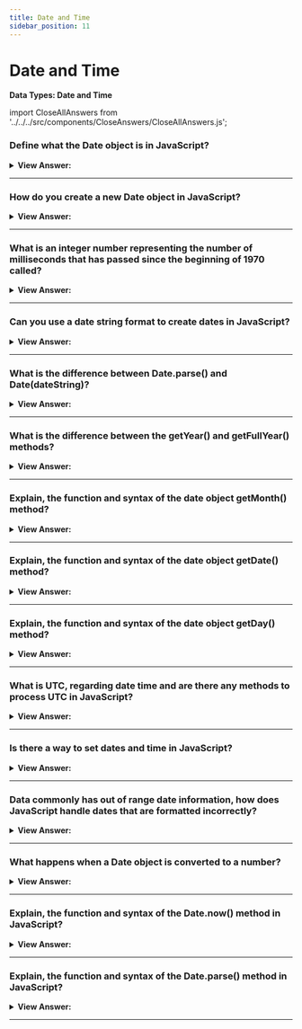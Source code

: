 ```yaml
---
title: Date and Time
sidebar_position: 11
---
```


# Date and Time

**Data Types: Date and Time**

<head>
  <title>Date and Time - JavaScript Interview Questions & Answers</title>
  <meta charSet="utf-8" />
</head>

import CloseAllAnswers from '../../../src/components/CloseAnswers/CloseAllAnswers.js';

<CloseAllAnswers />

### Define what the Date object is in JavaScript?

<details>
  <summary><strong>View Answer:</strong></summary>
  <div>
  <div><strong>Interview Response:</strong> JavaScript Date objects represent a single moment in time in a platform-independent format. Date objects contain a Number that represents milliseconds since 1 January 1970 UTC.</div><br />
  <div><strong>Technical Response:</strong> JavaScript Date objects represent a single moment in time in a platform-independent format. Date objects contain a Number that represents milliseconds since 1 January 1970 UTC. This date and time are not the same as the UNIX epoch (the number of seconds that have elapsed since midnight on January 1, 1970, UTC), which is the predominant base value for computer-recorded date and time values. It's important to keep in mind that while the time value at the heart of a Date object is UTC, the basic methods to fetch the date and time or its components all work in the local (i.e. host system) time zone and offset.
  </div>
  </div>
</details>

---

### How do you create a new Date object in JavaScript?

<details>
  <summary><strong>View Answer:</strong></summary>
  <div>
  <div><strong>Interview Response:</strong> We can create a new Date object by call new Date() in our variable assignment.</div><br />
  <div><strong>Technical Response:</strong> JavaScript Date object creation is relatively straight forward. A call to the Date object can be done by calling (new Date()). That will return the unformatted Date object when invoked in your code.
  </div><br />
  <div><strong className="codeExample">Code Example:</strong><br /><br />

  <div></div>

```js
let now = new Date();
alert(now); // shows current date/time
```

  </div>
  </div>
</details>

---

### What is an integer number representing the number of milliseconds that has passed since the beginning of 1970 called?

<details>
  <summary><strong>View Answer:</strong></summary>
  <div>
  <div><strong>Interview Response:</strong> In JavaScript, a “timestamp” represents of the number of milliseconds that have passed since January 1, 1970.</div><br />
  <div><strong>Technical Response:</strong> An integer number representing the number of milliseconds that has passed since the beginning of 1970 is called a timestamp. It is a lightweight numeric representation of a date. We can always create a date from a timestamp using new Date(timestamp) and convert the existing Date object to a timestamp using the date.getTime() method. You should be aware that dates before 01.01.1970 have a negative timestamp.
  </div><br />
  <div><strong className="codeExample">Code Example:</strong><br /><br />

  <div></div>

```js
// 31 Dec 1969
let Dec31_1969 = new Date(-24 * 3600 * 1000);
alert(Dec31_1969);
```

  </div>
  </div>
</details>

---

### Can you use a date string format to create dates in JavaScript?

<details>
  <summary><strong>View Answer:</strong></summary>
  <div>
  <div><strong>Interview Response:</strong> Yes, if there is a single argument, and it is a string, then it is parsed automatically. The algorithm is the same as Date.parse (returns a timestamp) uses to parse date strings.
</div><br />
  <div><strong className="codeExample">Code Example:</strong><br /><br />

<strong>Syntax: </strong> new Date(“datestring”);<br /><br />

  <div></div>

```js
let date = new Date('2017-01-26');
alert(date);
// The time is not set, so it's assumed to be midnight GMT and
// is adjusted according to the timezone the code is run in
// So the result could be
// Thu Jan 26 2017 11:00:00 GMT+1100 (Australian Eastern Daylight Time)
// or
// Wed Jan 25 2017 16:00:00 GMT-0800 (Pacific Standard Time)
```

  </div>
  </div>
</details>

---

### What is the difference between Date.parse() and Date(dateString)?

<details>
  <summary><strong>View Answer:</strong></summary>
  <div>
  <div><strong>Interview Response:</strong> The main difference between Date.parse() and Date(dateString) is Date.parse() returns milliseconds and Date(dateString) does not, it returns the actual UTC date string requested.
</div><br />
  <div><strong className="codeExample">Code Example:</strong><br /><br />

  <div></div>

```js
let date = Date.parse('01-02-2021'); // get timestamp returns 1609574400000
let date2 = new Date(1609574400000); // using timestamp

console.log(date); // returns 1609574400000
console.log(date2); // returns 2021-01-02T08:00:00.000Z
```

  </div>
  </div>
</details>

---

### What is the difference between the getYear() and getFullYear() methods?

<details>
  <summary><strong>View Answer:</strong></summary>
  <div>
  <div><strong>Interview Response:</strong> The getFullYear() method returns the year of the specified date according to local time and getYear() method is deprecated. We should not use it.</div><br />
  <div><strong>Technical Response:</strong> The getFullYear() method returns the year of the specified date according to local time. The getYear() method is deprecated and should not be used in accordance with the current MDN recommendations (It does not work well with date years after the year 2000).
  </div><br />
  <div><strong className="codeExample">Code Example:</strong><br /><br />

  <div></div>

```js
let date = new Date();
let year = date.getFullYear();
console.log(year); // returns 2021
```

  </div>
  </div>
</details>

---

### Explain, the function and syntax of the date object getMonth() method?

<details>
  <summary><strong>View Answer:</strong></summary>
  <div>
  <div><strong>Interview Response:</strong> To get the month the specified date we want. We must first create a new date with a variable assignment and the new date object. The we can access the month with the variable.getMonth() method. The return value will be a number between the 0-11 index.</div><br />
  <div><strong>Technical Response:</strong> The getMonth() method returns the month in the specified date according to local time, as a zero-based value (where zero indicates the first month of the year). Basically, it returns an integer number, between 0 and 11, representing the month in the given date according to local time. 0 corresponds to January, 1 to February, and so on.
  </div><br />
  <div><strong className="codeExample">Code Example:</strong><br /><br />

<strong>Syntax: </strong> dateObj.getMonth();<br /><br />

  <div></div>

```js
let Xmas95 = new Date('December 25, 1995 23:15:30');
let month = Xmas95.getMonth();

console.log(month); // 11
```

  </div>
  </div>
</details>

---

### Explain, the function and syntax of the date object getDate() method?

<details>
  <summary><strong>View Answer:</strong></summary>
  <div>
  <div><strong>Interview Response:</strong> The getDate() method returns the day of the month for the specified date according to local time. An integer number, between 1 and 31, representing the day of the month for the given date.
</div><br />
  <div><strong className="codeExample">Code Example:</strong><br /><br />

<strong>Syntax: </strong> dateObj.getDate();<br /><br />

  <div></div>

```js
let Xmas95 = new Date('December 25, 1995 23:15:30');
let day = Xmas95.getDate();

console.log(day); // 25
```

  </div>
  </div>
</details>

---

### Explain, the function and syntax of the date object getDay() method?

<details>
  <summary><strong>View Answer:</strong></summary>
  <div>
  <div><strong>Interview Response:</strong> The getDay() method returns the day of the week for the specified date according to local time, where 0 represents Sunday.</div><br />
  <div><strong>Technical Response:</strong> The getDay() method returns the day of the week for the specified date according to local time, where 0 represents Sunday. For the day of the month, see Date.prototype.getDate(). An integer number, between 0 and 6, corresponding to the day of the week for the given date, according to local time: 0 for Sunday, 1 for Monday, 2 for Tuesday, and so on.
  </div><br />
  <div><strong className="codeExample">Code Example:</strong><br /><br />

<strong>Syntax: </strong> dateObj.getDay();<br /><br />

  <div></div>

```js
let Xmas95 = new Date('December 25, 1995 23:15:30');
let weekday = Xmas95.getDay();

console.log(weekday); // 1
```

  </div>
  </div>
</details>

---

### What is UTC, regarding date time and are there any methods to process UTC in JavaScript?

<details>
  <summary><strong>View Answer:</strong></summary>
  <div>
  <div><strong>Interview Response:</strong> The approach that we should use is straightforward. We simply add UTC for any of the UTC methods such as getUTCFullYear(), getUTCMonth(), and getUTCDay(). There are two special methods that do not have a UTC-variant which include getTime and getTimezoneOffset.</div><br />
  <div><strong>Technical Response:</strong> UTC is an acronym for Universal Time Coordinated which was established in 1972, this time was called Greenwich Mean Time (GMT) but is now referred to as Coordinated Universal Time or Universal Time Coordinated (UTC). In JavaScript, there are also their UTC-counterparts, that return day, month, year and so on for the time zone UTC+0: getUTCFullYear(), getUTCMonth(), getUTCDay(). Just insert the "UTC" right after "get". Besides the given methods, there are two special ones that do not have a UTC-variant that include getTime and getTimezoneOffset.
  </div>
  </div>
</details>

---

### Is there a way to set dates and time in JavaScript?

<details>
  <summary><strong>View Answer:</strong></summary>
  <div>
  <div><strong>Interview Response:</strong> Yes, there are several methods including setFullYear, setMonth, setDate, setHours, setMinutes, setSeconds, setMilliseconds, and setTime.</div><br />
  <div><strong>Technical Response:</strong>  Yes, there are several methods including setFullYear, setMonth, setDate, setHours, setMinutes, setSeconds, setMilliseconds, and setTime. setTime sets the completed date in milliseconds based on the JavaScript initialized date of 01/01/1970 UTC. Every one of them except setTime() has a UTC-variant for use.
  </div><br />
  <div><strong className="codeExample">Code Example:</strong><br /><br />

  <div></div>

```js
let today = new Date();

today.setHours(0);
alert(today); // still today, but the hour is changed to 0

today.setHours(0, 0, 0, 0);
alert(today); // still today, now 00:00:00 sharp.
```

  </div>
  </div>
</details>

---

### Data commonly has out of range date information, how does JavaScript handle dates that are formatted incorrectly?

<details>
  <summary><strong>View Answer:</strong></summary>
  <div>
  <div><strong>Interview Response:</strong> The Date object has a built-in auto-correction feature that handle dates that are ill formatted. We can set out-of-range values, and it will auto-adjust itself. The Date object also keeps track of the number of days within a specific date to produce proper future or past date results.
</div><br />
  <div><strong className="codeExample">Code Example:</strong><br /><br />

  <div></div>

```js
let date = new Date(2013, 0, 32); // 32 Jan 2013 ?!?
alert(date); // ...is 1st Feb 2013!

// Another example
let date = new Date(2016, 1, 28);
date.setDate(date.getDate() + 2);

alert(date); // 1 Mar 2016
```

  </div>
  </div>
</details>

---

### What happens when a Date object is converted to a number?

<details>
  <summary><strong>View Answer:</strong></summary>
  <div>
  <div><strong>Interview Response:</strong> When a Date object is converted to number, it becomes the timestamp same as date.getTime().
</div><br />
  <div><strong className="codeExample">Code Example:</strong><br /><br />

  <div></div>

```js
// Date to number conversion using the unary operator
let date = new Date();
alert(+date); // returns the number of milliseconds, same as date.getTime()

// Time Measurement: Speed Test
let start = new Date(); // start measuring time

// do the job
for (let i = 0; i < 100000; i++) {
  let doSomething = i * i * i;
}

let end = new Date(); // end measuring time

alert(`The loop took ${end - start} ms`);
```

:::note
The important side effect: dates can be subtracted; the result is their difference in milliseconds. That can be used for time measurements and equip an application with more substantial time related features.
:::

  </div>
  </div>
</details>

---

### Explain, the function and syntax of the Date.now() method in JavaScript?

<details>
  <summary><strong>View Answer:</strong></summary>
  <div>
  <div><strong>Interview Response:</strong> The static Date.now() method returns the number of milliseconds elapsed since January 1, 1970 00:00:00 UTC.</div><br />
  <div><strong>Technical Response:</strong>  If we only want to measure time, we do not need the Date object. There’s a special method Date.now() that returns the current timestamp. It is semantically equivalent to new Date().getTime(), but it doesn’t create an intermediate Date object. So, it is faster and does not put pressure on garbage collection. It is used mostly for convenience or when performance matters, like in games in JavaScript or other specialized applications.
  </div><br />
  <div><strong className="codeExample">Code Example:</strong><br /><br />

<strong>Syntax: </strong> Date.now();<br /><br />

  <div></div>

```js
let start = Date.now(); // milliseconds count from 1 Jan 1970

// do the job
for (let i = 0; i < 100000; i++) {
  let doSomething = i * i * i;
}

let end = Date.now(); // done

alert(`The loop took ${end - start} ms`); // subtract numbers, not dates
```

  </div>
  </div>
</details>

---

### Explain, the function and syntax of the Date.parse() method in JavaScript?

<details>
  <summary><strong>View Answer:</strong></summary>
  <div>
  <div><strong>Interview Response:</strong> The parse() method parses a date string and returns the number of milliseconds between the date string and midnight of January 1, 1970.</div><br />
  <div><strong>Technical Response:</strong>  The call to Date.parse(str) parses the string in the given format and returns the timestamp (number of milliseconds from 1 Jan 1970 UTC+0). If the format is invalid, returns NaN. The string format should be (YYYY-MM-DDTHH:mm:ss.sssZ). The breakdown of the format is YYYY-MM-DD is the date year-month-day. The character "T" is used as the delimiter. HH:mm:ss.sss is the time relative to hours, minutes, seconds and milliseconds. The optional 'Z' part denotes the time zone in the format +-hh:mm. A single letter Z would mean UTC+0.
  </div><br />
  <div><strong className="codeExample">Code Example:</strong><br /><br />

<strong>Syntax: </strong> Date.parse();<br /><br />

  <div></div>

```js
let ms = Date.parse('2012-01-26T13:51:50.417-07:00');

alert(ms); // 1327611110417  (timestamp)

// We can instantly create a new Date object from the timestamp

let date = new Date(Date.parse('2012-01-26T13:51:50.417-07:00'));

alert(date);
```

  </div>
  </div>
</details>

---
